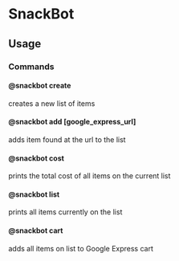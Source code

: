 SnackBot
========

## Usage

### Commands

#### @snackbot create

creates a new list of items

#### @snackbot add [google_express_url]

adds item found at the url to the list

#### @snackbot cost

prints the total cost of all items on the current list

#### @snackbot list

prints all items currently on the list

#### @snackbot cart

adds all items on list to Google Express cart
